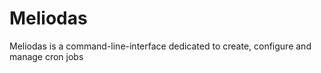 # Meliodas

Meliodas is a command-line-interface dedicated to create, configure and manage cron jobs